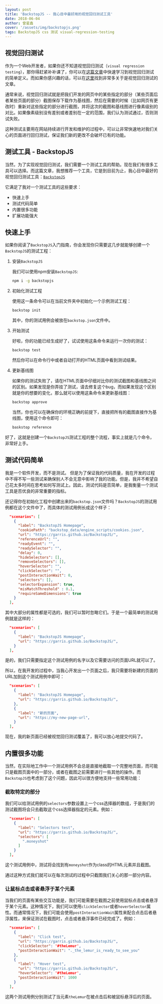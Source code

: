 ```yaml
---
layout: post
title: 'BackstopJS -- 我心目中最好用的视觉回归测试工具'
date: 2018-06-04
author: 曾星鑫
cover: '/assets/img/backstopjs.png'
tags: BackstopJS css 测试 visual-regression-testing
---
```


## 视觉回归测试

作为一个Web开发者，如果你还不知道视觉回归测试（`visual regression testing`），那你得赶紧补补课了，你可以在[这篇文章](https://www.jianshu.com/p/36102b0d4b9a)中快速学习到视觉回归测试的简单定义。而如果你感兴趣的话，可以在[这里](https://visualregressiontesting.com/)找到非常多关于是视觉回归测试的文章。

通常来说，视觉回归测试就是把我们开发的网页中的某些指定的部分（某些页面后者某些页面的部分）截图保存下载作为基线图，然后在需要的时候（比如网页有更改时）重新对这些指定的部分进行截图，并将这次的截图和基线图进行像素级别的对比。如果像素级别没有差别或者差别在一定的范围，我们认为测试通过，否则测试失败。

这种测试主要用在网站持续进行开发和维护的过程中，可以让非常快速地对我们关心的页面进行回归测试，保证我们新的更改不会破坏已有的功能。

## 测试工具 - BackstopJS

当然，为了实现视觉回归测试，我们需要一个测试工具的帮助。现在我们有很多工具可以选择。而这篇文章，我想推荐一个工具，它是到目前为止，我心目中最好的视觉回归测试工具：[`BackstopJS`](https://garris.github.io/BackstopJS/)

它满足了我对一个测试工具的这些要求：

- 快速上手
- 测试代码简单
- 内置很多功能
- 扩展功能强大

## 快速上手

如果你阅读了`BackstopJS`入门指南，你会发现你只需要这几步就能够创建一个`BackstopJS`的测试工程：

1. 安装`BackstopJS`

   我们可以使用npm安装`BackstopJS`:

   ```bash
   npm i -g backstopjs
   ```

2. 初始化测试工程

   使用这一条命令可以在当前文件夹中初始化一个示例测试工程：

   ```Bash
   backstop init
   ```

   其中，你的测试用例会被放在`backstop.json`文件中。

3. 开始测试

   好啦，你的功能已经生成好了，试试使用这条命令来运行一次你的测试：

   ```bash
   backstop test
   ```

   然后你可以在命令行中或者自动打开的HTML页面中看到测试结果。

4. 更新基线图

   如果你的测试失败了，请在HTML页面中仔细对比你的测试截图和基线图之间的区别。如果发现是你弄挂了测试，请去修复这个bug，而如果发现这个区别就是你的想要的变化，那么就可以使用这条命令来更新基线图：

   ```bash
   backstop approve
   ```

   当然，你也可以在确保你的环境正确的前提下，直接把所有的截图直接作为基线图，使用这个命令即可：

   ```bash
   baskstop reference
   ```

好了，这就是创建一个`BackstopJS`测试工程的整个流程，事实上就是几个命令，非常好上手。

## 测试代码简单

我是一个软件开发，而不是测试。 但是为了保证我的代码质量，我在开发的过程中不得不写一些测试来确保别人不会无意中影响了我的功能。但是，我并不希望自己花太多时间在思考如何写测试上。因此，测试代码是否简单，是我衡量一个测试工具是否优良的非常重要的指标。

还记得你在初始化工程中创建出来的`backstop.json`文件吗？`BackstopJS`的测试用例都在这个文件中了，而具体的测试用例长成这个样子：

```json
  "scenarios": [
    {
      "label": "BackstopJS Homepage",
      "cookiePath": "backstop_data/engine_scripts/cookies.json",
      "url": "https://garris.github.io/BackstopJS/",
      "referenceUrl": "",
      "readyEvent": "",
      "readySelector": "",
      "delay": 0,
      "hideSelectors": [],
      "removeSelectors": [],
      "hoverSelector": "",
      "clickSelector": "",
      "postInteractionWait": 0,
      "selectors": [],
      "selectorExpansion": true,
      "misMatchThreshold" : 0.1,
      "requireSameDimensions": true
    }
  ],
```

其中大部分的属性都是可选的，我们可以暂时忽略它们。于是一个最简单的测试用例就是这样的：

```json
  "scenarios": [
    {
      "label": "BackstopJS Homepage",
      "url": "https://garris.github.io/BackstopJS/",
    }
  ],
```

是的，我们只需要指定这个测试用例的名字以及它需要访问的页面URL就可以了。

所以，在我开发的过程中，当我心开发出一个页面之后，我只需要将新建的页面的URL加到这个测试用例中即可：

```json
  "scenarios": [
    {
      "label": "BackstopJS Homepage",
      "url": "https://garris.github.io/BackstopJS/",
    },
    {
      "label": "新的页面",
      "url": "https://my-new-page-url",
	}
  ],
```

现在，我的新页面已经被视觉回归测试覆盖了，我可以放心地提交代码了。

## 内置很多功能

当然，在实际地工作中一个测试用例不会总是直接地截取一个完整地页面，而可能只是截图页面中的一部分，或者在截图之前需要进行一些其他的操作。而`BackstopJS`也考虑到了这个问题，因此可以很方便地支持一些常用功能：

### 截取特定的部分

我们可以给测试用例的`selectors`参数设置上一个css选择器的数组，于是我们的测试截图将会只去截取这个css选择器指定的元素。例如：

```json
  "scenarios": [
    {
      "label": "Selectors test",
      "url": "https://garris.github.io/BackstopJS/",
	  "selectors": [
	    ".moneyshot"
	  ]
    }
  ],
```

这个测试用例中，测试将会找到有`moneyshot`作为class的HTML元素并且截图。

通过这种方式我们就可以在每次测试的过程中只截图我们关心的那一部分内容。

### 让鼠标点击或者悬浮于某个元素

当我们的页面有某些交互功能是，我们可能需要在截图之前使用鼠标点击或者悬浮于某个元素。这种情况下，我们可以使用`clickSelector`或者`hoverSelector`属性。而通常情况下，我们可能会使用`postInteractionWait`属性来配合点击后者悬浮属性，来保证测试在截图时，点击或者悬浮事件已经完成了。例如：

```json
  "scenarios": [
    {
      "label": "Click test",
      "url": "https://garris.github.io/BackstopJS/",
      "clickSelector": '#theLemur',
      "postInteractionWait": "._the_lemur_is_ready_to_see_you"
    },
    {
      "label": "Hover test",
      "url": "https://garris.github.io/BackstopJS/",
      "hoverSelector": '#theLemur',
      "postInteractionWait": 1000
    }
  ],
```

这两个测试用例分别测试了当元素`theLemur`在被点击后和被鼠标悬浮后的页面。